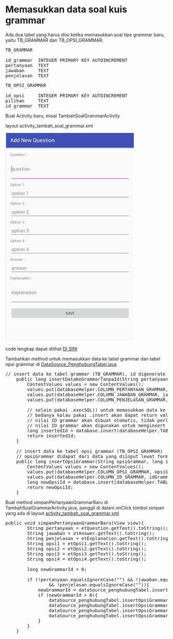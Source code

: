 # Memasukkan data soal kuis grammar

Ada dua tabel yang harus diisi ketika memasukkan soal tipe grammar baru, yaitu TB_GRAMMAR dan TB_OPSI_GRAMMAR.

<pre>
TB_GRAMMAR

id_grammar  INTEGER PRIMARY KEY AUTOINCREMENT
pertanyaan  TEXT
jawaban     TEXT
penjelasan  TEXT
</pre>


<pre>
TB_OPSI_GRAMMAR

id_opsi     INTEGER PRIMARY KEY AUTOINCREMENT
pilihan     TEXT
id_grammar  TEXT
</pre>

Buat Activity baru, misal TambahSoalGrammarActivity

layout activity_tambah_soal_grammar.xml

![activity_tambah_soal_grammar.xml](https://github.com/ardhiesta/ToeflLikeApp/blob/master/manual_docs/img/add_new_question.jpg)

code lengkap dapat dilihat
[DI SINI](https://github.com/ardhiesta/ToeflLikeApp/blob/master/app/src/main/res/layout/activity_tambah_soal_grammar.xml)

Tambahkan method untuk memasukkan data ke tabel grammar dan tabel opsi grammar di [DataSource_PenghubungTabel.java](https://github.com/ardhiesta/ToeflLikeApp/blob/master/app/src/main/java/com/example/djakaumbarawurung/persipantestcept/database/DataSource_PenghubungTabel.java)

<pre>
// insert data ke tabel grammar (TB_GRAMMAR), id digenerate otomatis
    public long insertDataKeGrammarTanpaId(String pertanyaan, String jawaban, String penjelasan) {
        ContentValues values = new ContentValues();
        values.put(databaseHelper.COLUMN_PERTANYAAN_GRAMMAR, pertanyaan);
        values.put(databaseHelper.COLUMN_JAWABAN_GRAMMAR, jawaban);
        values.put(databaseHelper.COLUMN_PENJELASAN_GRAMMAR, penjelasan);

        // selain pakai .execSQL() untuk memasukkan data ke tabel bisa juga pakai .insert()
        // bedanya kalau pakai .insert akan dapat return value berupa nilai ID grammar terakhir yang tercreate
        // nilai ID grammar akan dibuat otomatis, tidak perlu ditulis
        // nilai ID grammar akan digunakan untuk menginsert opsi baru di TB_OPSI_GRAMMAR
        long insertedId = database.insert(databaseHelper.TABLE_GRAMMAR, null, values);
        return insertedId;
    }

    // insert data ke tabel opsi grammar (TB_OPSI_GRAMMAR)
    // opsiGrammar didapat dari data yang diinput lewat form, idGrammar didapat dari hasil method insertDataKeGrammarTanpaId
    public long insertOpsiGrammar(String opsiGrammar, long idGrammar){
        ContentValues values = new ContentValues();
        values.put(databaseHelper.COLUMN_OPSI_GRAMMAR, opsiGrammar);
        values.put(databaseHelper.COLUMN_ID_GRAMMAR, idGrammar);
        long newOpsiId = database.insert(databaseHelper.TABLE_OPSI_GRAMMAR, null, values);
        return newOpsiId;
    }
</pre>

Buat method simpanPertanyaanGrammarBaru di TambahSoalGrammarActivity.java, panggil di dalam onClick tombol simpan yang ada di layout [activity_tambah_soal_grammar.xml](https://github.com/ardhiesta/ToeflLikeApp/blob/master/app/src/main/res/layout/activity_tambah_soal_grammar.xml)

<pre>
public void simpanPertanyaanGrammarBaru(View view){
        String pertanyaan = etQuestion.getText().toString();
        String jawaban = etAnswer.getText().toString();
        String penjelasan = etExplanation.getText().toString();
        String opsi1 = etOpsi1.getText().toString();
        String opsi2 = etOpsi2.getText().toString();
        String opsi3 = etOpsi3.getText().toString();
        String opsi4 = etOpsi4.getText().toString();

        long newGrammarId = 0;

        if (!pertanyaan.equalsIgnoreCase("") && !jawaban.equalsIgnoreCase("")
                && !penjelasan.equalsIgnoreCase("")){
            newGrammarId = dataSource_penghubungTabel.insertDataKeGrammarTanpaId(pertanyaan, jawaban, penjelasan);
            if (newGrammarId > 0){
                dataSource_penghubungTabel.insertOpsiGrammar(opsi1, newGrammarId);
                dataSource_penghubungTabel.insertOpsiGrammar(opsi2, newGrammarId);
                dataSource_penghubungTabel.insertOpsiGrammar(opsi3, newGrammarId);
                dataSource_penghubungTabel.insertOpsiGrammar(opsi4, newGrammarId);
            }
        }
    }
</pre>
